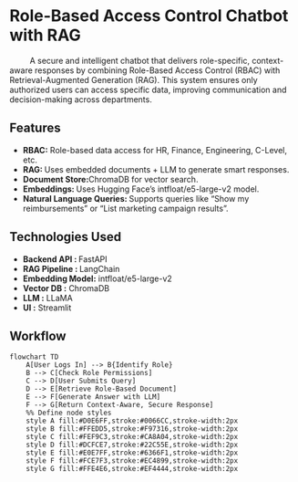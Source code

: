 <h1> Role-Based Access Control Chatbot with RAG </h1>

<div>
  <p>&nbsp&nbsp&nbsp&nbsp&nbsp&nbsp&nbsp&nbsp A secure and intelligent chatbot that delivers role-specific, context-aware responses by combining Role-Based Access Control (RBAC) with Retrieval-Augmented Generation (RAG). This system ensures only authorized users can access specific data, improving communication and decision-making across departments.</p></div>

<h2>Features</h2>
<ul>
  <li><b>RBAC:</b> Role-based data access for HR, Finance, Engineering, C-Level, etc.</li>
  <li><b>RAG: </b> Uses embedded documents + LLM to generate smart responses.</li>
  <li><b>Document Store:</b>ChromaDB for vector search.</li>
  <li><b> Embeddings: </b> Uses Hugging Face’s intfloat/e5-large-v2 model.</li>
  <li><b>Natural Language Queries: </b> Supports queries like “Show my reimbursements” or “List marketing campaign results”.</li>
</ul>
<h2> Technologies Used</h2>
 <ul>
 <li><b>Backend API : </b> FastAPI</li>
 <li><b>	RAG Pipeline : </b> LangChain</li>
 <li><b>Embedding Model:</b> intfloat/e5-large-v2</li>
 <li><b>Vector DB  :</b> ChromaDB </li>
 <li><b>LLM	:</b> LLaMA</li>
 <li><b>UI  :</b> Streamlit</li>                                   
 </ul>
<h2> Workflow</h2>

```mermaid
flowchart TD
    A[User Logs In] --> B{Identify Role}
    B --> C[Check Role Permissions]
    C --> D[User Submits Query]
    D --> E[Retrieve Role-Based Document]
    E --> F[Generate Answer with LLM]
    F --> G[Return Context-Aware, Secure Response]
    %% Define node styles
    style A fill:#D0E6FF,stroke:#0066CC,stroke-width:2px
    style B fill:#FFEDD5,stroke:#F97316,stroke-width:2px
    style C fill:#FEF9C3,stroke:#CA8A04,stroke-width:2px
    style D fill:#DCFCE7,stroke:#22C55E,stroke-width:2px
    style E fill:#E0E7FF,stroke:#6366F1,stroke-width:2px
    style F fill:#FCE7F3,stroke:#EC4899,stroke-width:2px
    style G fill:#FFE4E6,stroke:#EF4444,stroke-width:2px






